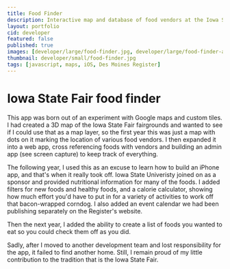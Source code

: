 ```yaml
---
title: Food Finder
description: Interactive map and database of food vendors at the Iowa State Fair
layout: portfolio
cid: developer
featured: false
published: true
images: [developer/large/food-finder.jpg, developer/large/food-finder-admin.jpg]
thumbnail: developer/small/food-finder.jpg
tags: [javascript, maps, iOS, Des Moines Register]
---
```


# Iowa State Fair food finder

This app was born out of an experiment with Google maps and custom tiles. I had created a 3D map of the Iowa State Fair fairgrounds and wanted to see if I could use that as a map layer, so the first year this was just a map with dots on it marking the location of various food vendors. I then expanded it into a web app, cross referencing foods with vendors and building an admin app (see screen capture) to keep track of everything.

The following year, I used this as an excuse to learn how to build an iPhone app, and that's when it really took off. Iowa State Univeristy joined on as a sponsor and provided nutritional information for many of the foods. I added filters for new foods and healthy foods, and a calorie calculator, showing how much effort you'd have to put in for a variety of activities to work off that bacon-wrapped corndog. I also added an event calendar we had been publishing separately on the Register's website.

Then the next year, I added the ability to create a list of foods you wanted to eat so you could check them off as you did.

Sadly, after I moved to another development team and lost responsibility for the app, it failed to find another home. Still, I remain proud of my little contribution to the tradition that is the Iowa State Fair.
